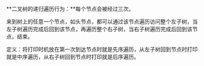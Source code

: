 **二叉树的递归遍历行为：**每个节点会被经过三次。

来到树上的任意一个节点，如头节点，都可以通过该节点遍历访问整个左子树，当左子树遍历完成后回到该节点，再遍历整个右子树，当右子树遍历完成后回到该节点，结束。

定义：将打印时机放在第一次到达节点时就是先序遍历，从左子树回到节点时打印就是中序遍历，从右子树回到节点时打印就是后序遍历。